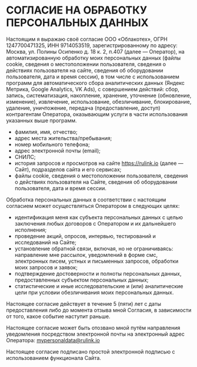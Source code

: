 ﻿# СОГЛАСИЕ НА ОБРАБОТКУ ПЕРСОНАЛЬНЫХ ДАННЫХ

Настоящим я выражаю своё согласие ООО «Облакотех», ОГРН 1247700471325, ИНН 9714053519, зарегистрированному по адресу: Москва, ул. Полины Осипенко д. 18 к. 2, п.407 (далее — Оператор),  на автоматизированную обработку моих персональных данных (файлы cookie, сведения о местоположении пользователя, сведения о действиях пользователя на сайте, сведения об оборудовании пользователя, дата и время сессии), в том числе с использованием программ для автоматического сбора аналитических данных (Яндекс Метрика, Google Analytics, VK Ads), с совершением действий: сбор, запись, систематизация, накопление, хранение, уточнение (обновление, изменение), извлечение, использование, обезличивание, блокирование, удаление, уничтожение, передача (предоставление, доступ) контрагентам Оператора, оказывающим услуги в части использования указанных выше программ.

- фамилия, имя, отчество;  
- адрес места жительства/пребывания;  
- номер мобильного телефона;  
- адрес электронной почты (email);  
- СНИЛС;  
- история запросов и просмотров на сайте https://rulink.io (далее — Сайт), подразделов сайта и его сервисах;  
- файлы cookie, сведения о местоположении пользователя, сведения о действиях пользователя на Сайте, сведения об оборудовании пользователя, дата и время сессии.

Обработка персональных данных в соответствии с настоящим согласием может осуществляться Оператором в следующих целях:

- идентификация меня как субъекта персональных данных с целью заключения любых договоров с Оператором и их дальнейшего исполнения;  
- проведение акций, опросов, интервью, тестирований и исследований на Сайте;  
- установление обратной связи, включая, но не ограничиваясь: направление мне рассылок, уведомлений в форме смс, 
электронных писем, устных и письменных запросов, обработки моих запросов и заявок;  
- подтверждение достоверности и полноты персональных данных, предоставленных субъектом персональных данных;  
- статистические и иные исследовательские и (или) аналитические цели при условии обезличивания моих персональных данных.

Настоящее согласие действует в течение 5 (пяти) лет с даты предоставления либо до момента отзыва мной Согласия, в зависимости от того, какое событие наступит раньше.

Настоящее согласие может быть отозвано мной путём направления уведомления посредством электронной почты на электронный адрес Оператора: mypersonaldata@rulink.io

Настоящее согласие подписано простой электронной подписью с использованием функционала Сайта.
